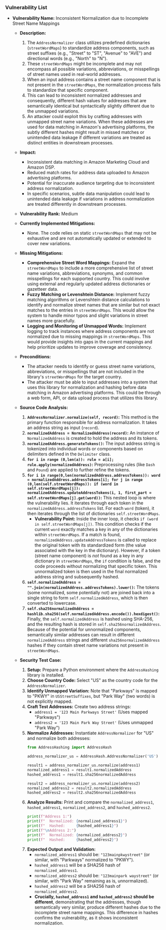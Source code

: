 ### Vulnerability List

- **Vulnerability Name:** Inconsistent Normalization due to Incomplete Street Name Mappings

    - **Description:**
        1. The `AddressNormalizer` class utilizes predefined dictionaries (`streetWordMaps`) to standardize address components, such as street suffixes (e.g., "Street" to "ST", "Avenue" to "AVE") and directional words (e.g., "North" to "N").
        2. These `streetWordMaps` might be incomplete and may not encompass all possible variations, abbreviations, or misspellings of street names used in real-world addresses.
        3. When an input address contains a street name component that is not present in the `streetWordMaps`, the normalization process fails to standardize that specific component.
        4. This can lead to inconsistent normalized addresses and consequently, different hash values for addresses that are semantically identical but syntactically slightly different due to the unmapped variations.
        5. An attacker could exploit this by crafting addresses with unmapped street name variations. When these addresses are used for data matching in Amazon's advertising platforms, the subtly different hashes might result in missed matches or unintended data leakage if different variations are treated as distinct entities in downstream processes.

    - **Impact:**
        - Inconsistent data matching in Amazon Marketing Cloud and Amazon DSP.
        - Reduced match rates for address data uploaded to Amazon advertising platforms.
        - Potential for inaccurate audience targeting due to inconsistent address normalization.
        - In specific scenarios, subtle data manipulation could lead to unintended data leakage if variations in address normalization are treated differently in downstream processes.

    - **Vulnerability Rank:** Medium

    - **Currently Implemented Mitigations:**
        - None. The code relies on static `streetWordMaps` that may not be exhaustive and are not automatically updated or extended to cover new variations.

    - **Missing Mitigations:**
        - **Comprehensive Street Word Mappings:** Expand the `streetWordMaps` to include a more comprehensive list of street name variations, abbreviations, synonyms, and common misspellings for each supported country. This could involve using external and regularly updated address dictionaries or gazetteer data.
        - **Fuzzy Matching or Levenshtein Distance:** Implement fuzzy matching algorithms or Levenshtein distance calculations to identify and normalize street names that are similar but not exact matches to the entries in `streetWordMaps`. This would allow the system to handle minor typos and slight variations in street names more gracefully.
        - **Logging and Monitoring of Unmapped Words:** Implement logging to track instances where address components are not normalized due to missing mappings in `streetWordMaps`. This would provide insights into gaps in the current mappings and help prioritize updates to improve coverage and consistency.

    - **Preconditions:**
        - The attacker needs to identify or guess street name variations, abbreviations, or misspellings that are not included in the library's `streetWordMaps` for the target country.
        - The attacker must be able to input addresses into a system that uses this library for normalization and hashing before data matching in Amazon advertising platforms. This could be through a web form, API, or data upload process that utilizes this library.

    - **Source Code Analysis:**
        1. **`AddressNormalizer.normalize(self, record)`:** This method is the primary function responsible for address normalization. It takes an address string as input (`record`).
        2. **`normalizedAddress = NormalizedAddress(record)`:** An instance of `NormalizedAddress` is created to hold the address and its tokens.
        3. **`normalizedAddress.generateTokens()`:** The input address string is tokenized into individual words or components based on delimiters defined in the `Delimiter` class.
        4. **`for i in range (0,len(a)): rule = a[i]; rule.apply(normalizedAddress)`:** Preprocessing rules (like `Dash` and `Pound`) are applied to further refine the tokens.
        5. **`for i in range(0,len(normalizedAddress.addressTokens)): word = normalizedAddress.addressTokens[i]; for j in range (0,len(self.streetWordMaps)): if (word in self.streetWordMaps[j]): normalizedAddress.updateAddressTokens(i, 1, first_part = self.streetWordMaps[j].get(word))`:** This nested loop is where the vulnerability lies. It iterates through each token in the `normalizedAddress.addressTokens` list. For each `word` (token), it then iterates through the list of dictionaries `self.streetWordMaps`.
            - **Vulnerability Point:** Inside the inner loop, it checks `if (word in self.streetWordMaps[j])`. This condition checks if the current `word` exactly matches a key in any of the dictionaries within `streetWordMaps`. If a match is found, `normalizedAddress.updateAddressTokens` is called to replace the original token with its standardized form (the value associated with the key in the dictionary). However, if a token (street name component) is *not* found as a key in any dictionary in `streetWordMaps`, the `if` condition is false, and the code proceeds without normalizing that specific token. This unnormalized token is then used in the final normalized address string and subsequently hashed.
        6. **`self.normalizedAddress = "".join(normalizedAddress.addressTokens).lower()`:** The tokens (some normalized, some potentially not) are joined back into a single string to form `self.normalizedAddress`, which is then converted to lowercase.
        7. **`self.sha256normalizedAddress = hashlib.sha256(self.normalizedAddress.encode()).hexdigest()`:** Finally, the `self.normalizedAddress` is hashed using SHA-256, and the resulting hash is stored in `self.sha256normalizedAddress`. Because of the potential for unnormalized components, semantically similar addresses can result in different `normalizedAddress` strings and different `sha256normalizedAddress` hashes if they contain street name variations not present in `streetWordMaps`.

    - **Security Test Case:**
        1. **Setup:** Prepare a Python environment where the `AddressHashing` library is installed.
        2. **Choose Country Code:** Select "US" as the country code for the `AddressNormalizer`.
        3. **Identify Unmapped Variation:**  Note that "Parkways" is mapped to "PKWY" in `USStreetSuffixes`, but "Park Way" (two words) is not explicitly mapped.
        4. **Craft Test Addresses:** Create two address strings:
            - `address1 = '123 Main Parkways Street'` (Uses mapped "Parkways")
            - `address2 = '123 Main Park Way Street'` (Uses unmapped "Park Way")
        5. **Normalize Addresses:** Instantiate `AddressNormalizer` for "US" and normalize both addresses:
            ```python
            from AddressHashing import AddressHash

            address_normalizer_us = AddressHash.AddressNormalizer('US')

            result1 = address_normalizer_us.normalize(address1)
            normalized_address1 = result1.normalizedAddress
            hashed_address1 = result1.sha256normalizedAddress

            result2 = address_normalizer_us.normalize(address2)
            normalized_address2 = result2.normalizedAddress
            hashed_address2 = result2.sha256normalizedAddress
            ```
        6. **Analyze Results:** Print and compare the `normalized_address1`, `hashed_address1`, `normalized_address2`, and `hashed_address2`.
            ```python
            print(f"Address 1:")
            print(f"  Normalized: {normalized_address1}")
            print(f"  Hashed:     {hashed_address1}")
            print(f"\nAddress 2:")
            print(f"  Normalized: {normalized_address2}")
            print(f"  Hashed:     {hashed_address2}")
            ```
        7. **Expected Output and Validation:**
            - `normalized_address1` should be: `"123mainpkwystreet"` (or similar, with "Parkways" normalized to "PKWY").
            - `hashed_address1` will be a SHA256 hash of `normalized_address1`.
            - `normalized_address2` should be: `"123mainpark waystreet"` (or similar, with "Park Way" remaining as is, unnormalized).
            - `hashed_address2` will be a SHA256 hash of `normalized_address2`.
            - **Crucially, `hashed_address1` and `hashed_address2` should be different**, demonstrating that the addresses, though semantically very similar, produce different hashes due to the incomplete street name mappings. This difference in hashes confirms the vulnerability, as it shows inconsistent normalization.